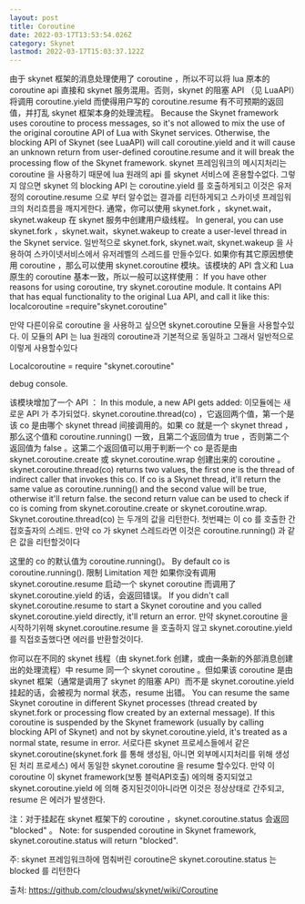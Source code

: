 ```yaml
---
layout: post
title: Coroutine
date: 2022-03-17T13:53:54.026Z
category: Skynet
lastmod: 2022-03-17T15:03:37.122Z
---
```


由于 skynet 框架的消息处理使用了 coroutine ，所以不可以将 lua 原本的 coroutine api 直接和 skynet 服务混用。否则，skynet 的阻塞 API （见 LuaAPI）将调用 coroutine.yield 而使得用户写的 coroutine.resume 有不可预期的返回值，并打乱 skynet 框架本身的处理流程。
Because the Skynet framework uses coroutine to process messages, so it's not allowed to mix the use of the original coroutine API of Lua with Skynet services. Otherwise, the blocking API of Skynet (see LuaAPI) will call coroutine.yield and it will cause an unknown return from user-defined coroutine.resume and it will break the processing flow of the Skynet framework.
skynet 프레임워크의 메시지처리는 coroutine 을 사용하기 때문에 lua 원래의 api 를 skynet 서비스에 혼용할수없다.  그렇지 않으면 skynet 의 blocking API 는 coroutine.yield 를 호출하게되고 이것은 유저정의 coroutine.resume 으로 부터 알수없는 결과를 리턴하게되고 스카이넷 프레임워크의 처리흐름을 깨지게한다.
通常，你可以使用 skynet.fork ，skynet.wait，skynet.wakeup 在 skynet 服务中创建用户级线程。
In general, you can use skynet.fork ，skynet.wait，skynet.wakeup to create a user-level thread in the Skynet service.
일반적으로 skynet.fork, skynet.wait, skynet.wakeup 을 사용하여 스카이넷서비스에서 유저레벨의 스레드를 만들수있다.
如果你有其它原因想使用 coroutine ，那么可以使用 skynet.coroutine 模块。该模块的 API 含义和 Lua 原生的 coroutine 基本一致，所以一般可以这样使用：
If you have other reasons for using coroutine, try skynet.coroutine module. It contains API that has equal functionality to the original Lua API, and call it like this:
localcoroutine =require"skynet.coroutine"

만약 다른이유로 coroutine 을 사용하고 싶으면 skynet.coroutine 모듈을 사용할수있다. 이 모듈의 API 는 lua 원래의 coroutine과 기본적으로 동일하고 그래서 일반적으로 이렇게 사용할수있다

Localcoroutine = require "skynet.coroutine"

debug console. 

该模块增加了一个 API ：
In this module, a new API gets added:
이모듈에는 새로운 API 가 추가되었다.
skynet.coroutine.thread(co) ，它返回两个值，第一个是该 co 是由哪个 skynet thread 间接调用的。如果 co 就是一个 skynet thread ，那么这个值和 coroutine.running() 一致，且第二个返回值为 true ，否则第二个返回值为 false 。这第二个返回值可以用于判断一个 co 是否是由 skynet.coroutine.create 或 skynet.coroutine.wrap 创建出来的 coroutine 。
skynet.coroutine.thread(co) returns two values, the first one is the thread of indirect caller that invokes this co. If co is a Skynet thread, it'll return the same value as coroutine.running() and the second value will be true, otherwise it'll return false. the second return value can be used to check if co is coming from skynet.coroutine.create or skynet.coroutine.wrap.
Skynet.coroutine.thread(co) 는 두개의 값을 리턴한다. 첫번쨰는 이 co 를 호출한 간접호출자의 스레드. 만약 co 가 skynet 스레드라면 이것은 coroutine.running() 과 같은 값을 리턴할것이다 

这里的 co 的默认值为 coroutine.running()。
By default co is coroutine.running().
限制 Limitation
제한
如果你没有调用 skynet.coroutine.resume 启动一个 skynet coroutine 而调用了 skynet.coroutine.yield 的话，会返回错误。
If you didn't call skynet.coroutine.resume to start a Skynet coroutine and you called skynet.coroutine.yield directly, it'll return an error.
만약 skynet.coroutine 을 시작하기위해 skynet.coroutine.resume 을 호출하지 않고 skynet.coroutine.yield 를 직접호출했다면 에러를 반환할것이다.

你可以在不同的 skynet 线程（由 skynet.fork 创建，或由一条新的外部消息创建出的处理流程）中 resume 同一个 skynet coroutine 。但如果该 coroutine 是由 skynet 框架（通常是调用了 skynet 的阻塞 API）而不是 skynet.coroutine.yield 挂起的话，会被视为 normal 状态，resume 出错。
You can resume the same Skynet coroutine in different Skynet processes (thread created by skynet.fork or processing flow created by an external message). If this coroutine is suspended by the Skynet framework (usually by calling blocking API of Skynet) and not by skynet.coroutine.yield, it's treated as a normal state, resume in error.
서로다른 skynet 프로세스들에서 같은 skynet.coroutine(skynet.fork 를 통해 생성됨, 아니면 외부메시지처리를 위해 생성된 처리 프로세스) 에서 동일한 skynet.coroutine 을 resume 할수있다.
만약 이 coroutine 이 skynet framework(보통 블럭API호출) 에의해 중지되었고 skynet.coroutine.yield 에 의해 중지된것이아니라면 이것은 정상상태로 간주되고, resume 은 에러가 발생한다.


注：对于挂起在 skynet 框架下的 coroutine ，skynet.coroutine.status 会返回 "blocked" 。
Note: for suspended coroutine in Skynet framework, skynet.coroutine.status will return "blocked".

주:  skynet 프레임워크하에 멈춰버린 coroutine은 skynet.coroutine.status 는 blocked 를 리턴한다


출처: <https://github.com/cloudwu/skynet/wiki/Coroutine> 
